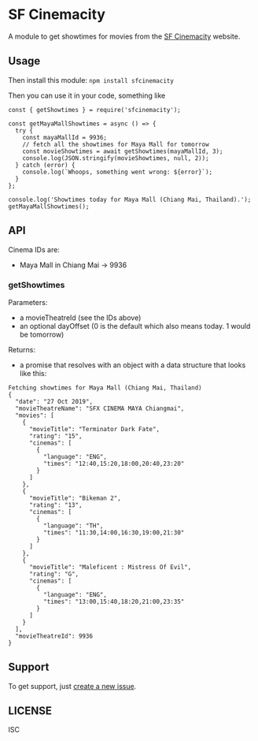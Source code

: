 # SF Cinemacity

A module to get showtimes for movies from the
[SF Cinemacity](https://www.sfcinemacity.com/) website.

## Usage

Then install this module: `npm install sfcinemacity`

Then you can use it in your code, something like

```
const { getShowtimes } = require('sfcinemacity');

const getMayaMallShowtimes = async () => {
  try {
    const mayaMallId = 9936;
    // fetch all the showtimes for Maya Mall for tomorrow
    const movieShowtimes = await getShowtimes(mayaMallId, 3);
    console.log(JSON.stringify(movieShowtimes, null, 2));
  } catch (error) {
    console.log(`Whoops, something went wrong: ${error}`);
  }
};

console.log('Showtimes today for Maya Mall (Chiang Mai, Thailand).');
getMayaMallShowtimes();
```

## API

Cinema IDs are:

- Maya Mall in Chiang Mai -> 9936

### getShowtimes

Parameters:

- a movieTheatreId (see the IDs above)
- an optional dayOffset (0 is the default which also means today. 1 would be
  tomorrow)

Returns:

- a promise that resolves with an object with a data structure that looks like
  this:

```
Fetching showtimes for Maya Mall (Chiang Mai, Thailand)
{
  "date": "27 Oct 2019",
  "movieTheatreName": "SFX CINEMA MAYA Chiangmai",
  "movies": [
    {
      "movieTitle": "Terminator Dark Fate",
      "rating": "15",
      "cinemas": [
        {
          "language": "ENG",
          "times": "12:40,15:20,18:00,20:40,23:20"
        }
      ]
    },
    {
      "movieTitle": "Bikeman 2",
      "rating": "13",
      "cinemas": [
        {
          "language": "TH",
          "times": "11:30,14:00,16:30,19:00,21:30"
        }
      ]
    },
    {
      "movieTitle": "Maleficent : Mistress Of Evil",
      "rating": "G",
      "cinemas": [
        {
          "language": "ENG",
          "times": "13:00,15:40,18:20,21:00,23:35"
        }
      ]
    }
  ],
  "movieTheatreId": 9936
}
```

## Support

To get support, just
[create a new issue](https://github.com/magician11/sfcinemacity/issues/new).

## LICENSE

ISC
